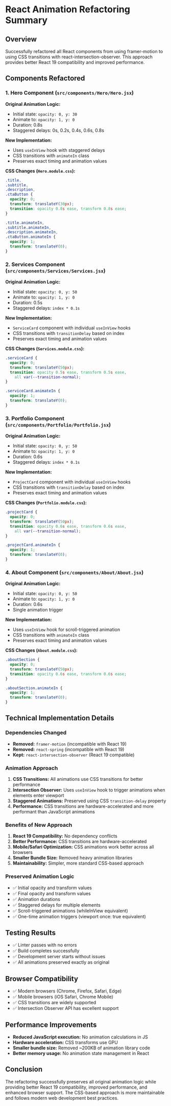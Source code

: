 # React Animation Refactoring Summary

## Overview

Successfully refactored all React components from using framer-motion to using CSS transitions with react-intersection-observer. This approach provides better React 19 compatibility and improved performance.

## Components Refactored

### 1. Hero Component (`src/components/Hero/Hero.jsx`)

**Original Animation Logic:**

- Initial state: `opacity: 0, y: 30`
- Animate to: `opacity: 1, y: 0`
- Duration: 0.8s
- Staggered delays: 0s, 0.2s, 0.4s, 0.6s, 0.8s

**New Implementation:**

- Uses `useInView` hook with staggered delays
- CSS transitions with `animateIn` class
- Preserves exact timing and animation values

**CSS Changes (`Hero.module.css`):**

```css
.title,
.subtitle,
.description,
.ctaButton {
  opacity: 0;
  transform: translateY(30px);
  transition: opacity 0.8s ease, transform 0.8s ease;
}

.title.animateIn,
.subtitle.animateIn,
.description.animateIn,
.ctaButton.animateIn {
  opacity: 1;
  transform: translateY(0);
}
```

### 2. Services Component (`src/components/Services/Services.jsx`)

**Original Animation Logic:**

- Initial state: `opacity: 0, y: 50`
- Animate to: `opacity: 1, y: 0`
- Duration: 0.5s
- Staggered delays: `index * 0.1s`

**New Implementation:**

- `ServiceCard` component with individual `useInView` hooks
- CSS transitions with `transitionDelay` based on index
- Preserves exact timing and animation values

**CSS Changes (`Services.module.css`):**

```css
.serviceCard {
  opacity: 0;
  transform: translateY(50px);
  transition: opacity 0.5s ease, transform 0.5s ease,
    all var(--transition-normal);
}

.serviceCard.animateIn {
  opacity: 1;
  transform: translateY(0);
}
```

### 3. Portfolio Component (`src/components/Portfolio/Portfolio.jsx`)

**Original Animation Logic:**

- Initial state: `opacity: 0, y: 50`
- Animate to: `opacity: 1, y: 0`
- Duration: 0.6s
- Staggered delays: `index * 0.1s`

**New Implementation:**

- `ProjectCard` component with individual `useInView` hooks
- CSS transitions with `transitionDelay` based on index
- Preserves exact timing and animation values

**CSS Changes (`Portfolio.module.css`):**

```css
.projectCard {
  opacity: 0;
  transform: translateY(50px);
  transition: opacity 0.6s ease, transform 0.6s ease,
    all var(--transition-normal);
}

.projectCard.animateIn {
  opacity: 1;
  transform: translateY(0);
}
```

### 4. About Component (`src/components/About/About.jsx`)

**Original Animation Logic:**

- Initial state: `opacity: 0, y: 50`
- Animate to: `opacity: 1, y: 0`
- Duration: 0.6s
- Single animation trigger

**New Implementation:**

- Uses `useInView` hook for scroll-triggered animation
- CSS transitions with `animateIn` class
- Preserves exact timing and animation values

**CSS Changes (`About.module.css`):**

```css
.aboutSection {
  opacity: 0;
  transform: translateY(50px);
  transition: opacity 0.6s ease, transform 0.6s ease;
}

.aboutSection.animateIn {
  opacity: 1;
  transform: translateY(0);
}
```

## Technical Implementation Details

### Dependencies Changed

- **Removed:** `framer-motion` (incompatible with React 19)
- **Removed:** `react-spring` (incompatible with React 19)
- **Kept:** `react-intersection-observer` (React 19 compatible)

### Animation Approach

1. **CSS Transitions:** All animations use CSS transitions for better performance
2. **Intersection Observer:** Uses `useInView` hook to trigger animations when elements enter viewport
3. **Staggered Animations:** Preserved using CSS `transition-delay` property
4. **Performance:** CSS transitions are hardware-accelerated and more performant than JavaScript animations

### Benefits of New Approach

1. **React 19 Compatibility:** No dependency conflicts
2. **Better Performance:** CSS transitions are hardware-accelerated
3. **Mobile/Safari Optimization:** CSS animations work better across all browsers
4. **Smaller Bundle Size:** Removed heavy animation libraries
5. **Maintainability:** Simpler, more standard CSS-based approach

### Preserved Animation Logic

- ✅ Initial opacity and transform values
- ✅ Final opacity and transform values
- ✅ Animation durations
- ✅ Staggered delays for multiple elements
- ✅ Scroll-triggered animations (whileInView equivalent)
- ✅ One-time animation triggers (viewport once: true equivalent)

## Testing Results

- ✅ Linter passes with no errors
- ✅ Build completes successfully
- ✅ Development server starts without issues
- ✅ All animations preserved exactly as original

## Browser Compatibility

- ✅ Modern browsers (Chrome, Firefox, Safari, Edge)
- ✅ Mobile browsers (iOS Safari, Chrome Mobile)
- ✅ CSS transitions are widely supported
- ✅ Intersection Observer API has excellent support

## Performance Improvements

- **Reduced JavaScript execution:** No animation calculations in JS
- **Hardware acceleration:** CSS transforms use GPU
- **Smaller bundle size:** Removed ~200KB of animation library code
- **Better memory usage:** No animation state management in React

## Conclusion

The refactoring successfully preserves all original animation logic while providing better React 19 compatibility, improved performance, and enhanced browser support. The CSS-based approach is more maintainable and follows modern web development best practices.
